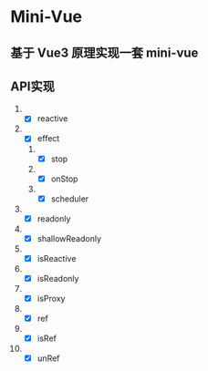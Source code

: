 # Mini-Vue

## 基于 Vue3 原理实现一套 mini-vue

## API实现

1. - [x] reactive
2. - [x] effect
   1. - [x] stop
   2. - [x] onStop
   3. - [x] scheduler
3. - [x] readonly
4. - [x] shallowReadonly
5. - [x] isReactive
6. - [x] isReadonly
7. - [x] isProxy
8. - [x] ref
9. - [x] isRef
10. - [x] unRef
